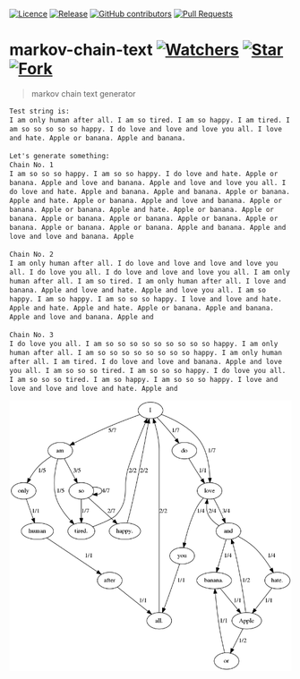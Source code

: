 [![Licence](https://img.shields.io/github/license/JaroslawWiosna/markov-chain-text.svg)](https://github.com/JaroslawWiosna/markov-chain-text/blob/master/LICENSE)
[![Release](https://img.shields.io/github/release/JaroslawWiosna/markov-chain-text.svg?maxAge=3600)](https://github.com/JaroslawWiosna/markov-chain-text/releases)
[![GitHub contributors](https://img.shields.io/github/contributors/JaroslawWiosna/markov-chain-text.svg)](https://github.com/JaroslawWiosna/markov-chain-text/graphs/contributors)
[![Pull Requests](https://img.shields.io/github/issues-pr/JaroslawWiosna/markov-chain-text.svg)](https://github.com/JaroslawWiosna/markov-chain-text/pulls)

# markov-chain-text [![Watchers](https://img.shields.io/github/watchers/JaroslawWiosna/markov-chain-text.svg?style=social&label=Watch)](https://github.com/JaroslawWiosna/markov-chain-text/watchers) [![Star](https://img.shields.io/github/stars/JaroslawWiosna/markov-chain-text.svg?style=social&label=Stars)](https://github.com/JaroslawWiosna/markov-chain-text/stargazers) [![Fork](https://img.shields.io/github/forks/JaroslawWiosna/markov-chain-text.svg?style=social&label=Fork)](https://github.com/JaroslawWiosna/markov-chain-text/network)

> markov chain text generator

```
Test string is:
I am only human after all. I am so tired. I am so happy. I am tired. I am so so so so so happy. I do love and love and love you all. I love and hate. Apple or banana. Apple and banana.

Let's generate something:
Chain No. 1
I am so so so happy. I am so so happy. I do love and hate. Apple or banana. Apple and love and banana. Apple and love and love you all. I do love and hate. Apple and banana. Apple and banana. Apple or banana. Apple and hate. Apple or banana. Apple and love and banana. Apple or banana. Apple or banana. Apple and hate. Apple or banana. Apple or banana. Apple or banana. Apple or banana. Apple or banana. Apple or banana. Apple or banana. Apple or banana. Apple and banana. Apple and love and love and banana. Apple 

Chain No. 2
I am only human after all. I do love and love and love and love you all. I do love you all. I do love and love and love you all. I am only human after all. I am so tired. I am only human after all. I love and banana. Apple and love and hate. Apple and love you all. I am so happy. I am so happy. I am so so so happy. I love and love and hate. Apple and hate. Apple and hate. Apple or banana. Apple and banana. Apple and love and banana. Apple and 

Chain No. 3
I do love you all. I am so so so so so so so so so happy. I am only human after all. I am so so so so so so so so happy. I am only human after all. I am tired. I do love and love and banana. Apple and love you all. I am so so so tired. I am so so so happy. I do love you all. I am so so so tired. I am so happy. I am so so so happy. I love and love and love and love and hate. Apple and 
```

[![graph.png](https://raw.githubusercontent.com/JaroslawWiosna/markov-chain-text/readme-pictures/graph.png)](https://raw.githubusercontent.com/JaroslawWiosna/markov-chain-text/readme-pictures/graph.png)
